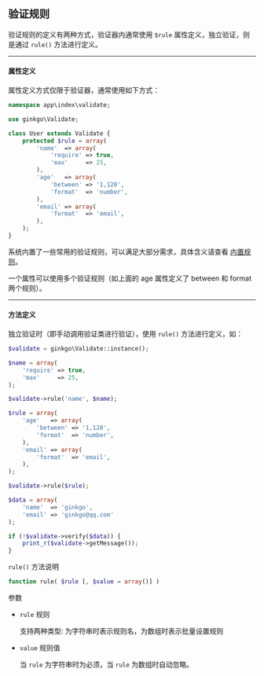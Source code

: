 ## 验证规则

验证规则的定义有两种方式，验证器内通常使用 `$rule` 属性定义，独立验证，则是通过 `rule()` 方法进行定义。

----------

#### 属性定义

属性定义方式仅限于验证器，通常使用如下方式：


``` php
namespace app\index\validate;

use ginkgo\Validate;

class User extends Validate {
    protected $rule = array(
        'name'  => array(
            'require' => true,
            'max'     => 25,
        ),
        'age'   => array(
            'between' => '1,120',
            'format'  => 'number',
        ),
        'email' => array(
            'format'  => 'email',
        ),
    );
}
```

系统内置了一些常用的验证规则，可以满足大部分需求，具体含义请查看 [内置规则](builtin.md)。

一个属性可以使用多个验证规则（如上面的 age 属性定义了 between 和 format 两个规则）。

----------

#### 方法定义

独立验证时（即手动调用验证类进行验证），使用 `rule()` 方法进行定义，如：

``` php
$validate = ginkgo\Validate::instance();

$name = array(
    'require' => true,
    'max'     => 25,
);

$validate->rule('name', $name);

$rule = array(
    'age'   => array(
        'between' => '1,120',
        'format'  => 'number',
    ),
    'email' => array(
        'format'  => 'email',
    ),
);

$validate->rule($rule);

$data = array(
    'name'  => 'ginkgo',
    'email' => 'ginkgo@qq.com'
);

if (!$validate->verify($data)) {
    print_r($validate->getMessage());
}
```

`rule()` 方法说明

``` php
function rule( $rule [, $value = array()] )
```

参数

* `rule` 规则

    支持两种类型: 为字符串时表示规则名，为数组时表示批量设置规则

* `value` 规则值

    当 `rule` 为字符串时为必须，当 `rule` 为数组时自动忽略。
